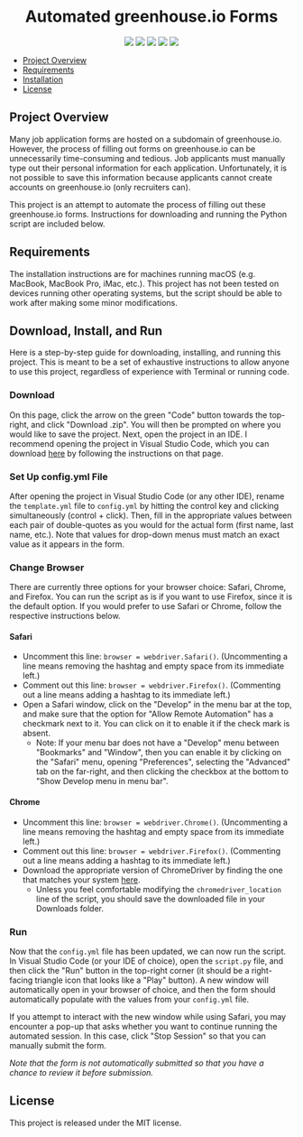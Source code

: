 <h1 align="center">Automated greenhouse.io Forms</h1>

<p align="center">
    <!-- code size  -->
    <img src="https://img.shields.io/github/languages/code-size/GSPuniani/automated-greenhouse-forms" />
    <!-- issues -->
    <img src="https://img.shields.io/github/issues/GSPuniani/automated-greenhouse-forms" />
    <!-- pull requests -->
    <img src="https://img.shields.io/github/issues-pr/GSPuniani/automated-greenhouse-forms" />
    <!-- number of commits per year -->
    <img src="https://img.shields.io/github/commit-activity/y/GSPuniani/automated-greenhouse-forms" />
    <!-- last commit -->
    <img src="https://img.shields.io/github/last-commit/GSPuniani/automated-greenhouse-forms" />
</p>


- [Project Overview](#project-overview)
- [Requirements](#requirements)
- [Installation](#installation)
- [License](#license)


## Project Overview

Many job application forms are hosted on a subdomain of greenhouse.io. However, the process of filling out forms on greenhouse.io can be unnecessarily time-consuming and tedious. Job applicants must manually type out their personal information for each application. Unfortunately, it is not possible to save this information because applicants cannot create accounts on greenhouse.io (only recruiters can). 

This project is an attempt to automate the process of filling out these greenhouse.io forms. Instructions for downloading and running the Python script are included below.



## Requirements

The installation instructions are for machines running macOS (e.g. MacBook, MacBook Pro, iMac, etc.). This project has not been tested on devices running other operating systems, but the script should be able to work after making some minor modifications.


## Download, Install, and Run

Here is a step-by-step guide for downloading, installing, and running this project. This is meant to be a set of exhaustive instructions to allow anyone to use this project, regardless of experience with Terminal or running code.


### Download

On this page, click the arrow on the green "Code" button towards the top-right, and click "Download .zip". You will then be prompted on where you would like to save the project. Next, open the project in an IDE. I recommend opening the project in Visual Studio Code, which you can download [here](https://code.visualstudio.com) by following the instructions on that page.


### Set Up config.yml File

After opening the project in Visual Studio Code (or any other IDE), rename the `template.yml` file to `config.yml` by hitting the control key and clicking simultaneously (control + click). Then, fill in the appropriate values between each pair of double-quotes as you would for the actual form (first name, last name, etc.). Note that values for drop-down menus must match an exact value as it appears in the form. 

### Change Browser

There are currently three options for your browser choice: Safari, Chrome, and Firefox. You can run the script as is if you want to use Firefox, since it is the default option. If you would prefer to use Safari or Chrome, follow the respective instructions below.


#### Safari

- Uncomment this line: `browser = webdriver.Safari()`. (Uncommenting a line means removing the hashtag and empty space from its immediate left.) 
- Comment out this line: `browser = webdriver.Firefox()`. (Commenting out a line means adding a hashtag to its immediate left.)
- Open a Safari window, click on the "Develop" in the menu bar at the top, and make sure that the option for "Allow Remote Automation" has a checkmark next to it. You can click on it to enable it if the check mark is absent.
    -  Note: If your menu bar does not have a "Develop" menu between "Bookmarks" and "Window", then you can enable it by clicking on the "Safari" menu, opening "Preferences", selecting the "Advanced" tab on the far-right, and then clicking the checkbox at the bottom to "Show Develop menu in menu bar".


#### Chrome

- Uncomment this line: `browser = webdriver.Chrome()`. (Uncommenting a line means removing the hashtag and empty space from its immediate left.) 
- Comment out this line: `browser = webdriver.Firefox()`. (Commenting out a line means adding a hashtag to its immediate left.)
- Download the appropriate version of ChromeDriver by finding the one that matches your system [here](https://chromedriver.chromium.org/downloads).
    - Unless you feel comfortable modifying the `chromedriver_location` line of the script, you should save the downloaded file in your Downloads folder. 


### Run

Now that the `config.yml` file has been updated, we can now run the script. In Visual Studio Code (or your IDE of choice), open the `script.py` file, and then click the "Run" button in the top-right corner (it should be a right-facing triangle icon that looks like a "Play" button). A new window will automatically open in your browser of choice, and then the form should automatically populate with the values from your `config.yml` file. 

If you attempt to interact with the new window while using Safari, you may encounter a pop-up that asks whether you want to continue running the automated session. In this case, click "Stop Session" so that you can manually submit the form. 

<i>Note that the form is not automatically submitted so that you have a chance to review it before submission.</i>


## License

This project is released under the MIT license. 
